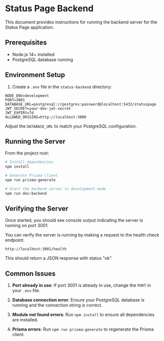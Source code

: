 # Status Page Backend

This document provides instructions for running the backend server for the Status Page application.

## Prerequisites

- Node.js 14+ installed
- PostgreSQL database running

## Environment Setup

1. Create a `.env` file in the `status-backend` directory:

```
NODE_ENV=development
PORT=3001
DATABASE_URL=postgresql://postgres:password@localhost:5432/statuspage
JWT_SECRET=your-dev-jwt-secret
JWT_EXPIRY=7d
ALLOWED_ORIGINS=http://localhost:3000
```

Adjust the `DATABASE_URL` to match your PostgreSQL configuration.

## Running the Server

From the project root:

```bash
# Install dependencies
npm install

# Generate Prisma client
npm run prisma:generate

# Start the backend server in development mode
npm run dev:backend
```

## Verifying the Server

Once started, you should see console output indicating the server is running on port 3001.

You can verify the server is running by making a request to the health check endpoint:

```
http://localhost:3001/health
```

This should return a JSON response with status "ok".

## Common Issues

1. **Port already in use**: If port 3001 is already in use, change the `PORT` in your `.env` file.

2. **Database connection error**: Ensure your PostgreSQL database is running and the connection string is correct.

3. **Module not found errors**: Run `npm install` to ensure all dependencies are installed.

4. **Prisma errors**: Run `npm run prisma:generate` to regenerate the Prisma client.
